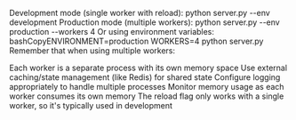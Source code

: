 Development mode (single worker with reload):
python server.py --env development
Production mode (multiple workers):
python server.py --env production --workers 4
Or using environment variables:
bashCopyENVIRONMENT=production WORKERS=4 python server.py
Remember that when using multiple workers:

Each worker is a separate process with its own memory space
Use external caching/state management (like Redis) for shared state
Configure logging appropriately to handle multiple processes
Monitor memory usage as each worker consumes its own memory
The reload flag only works with a single worker, so it's typically used in development